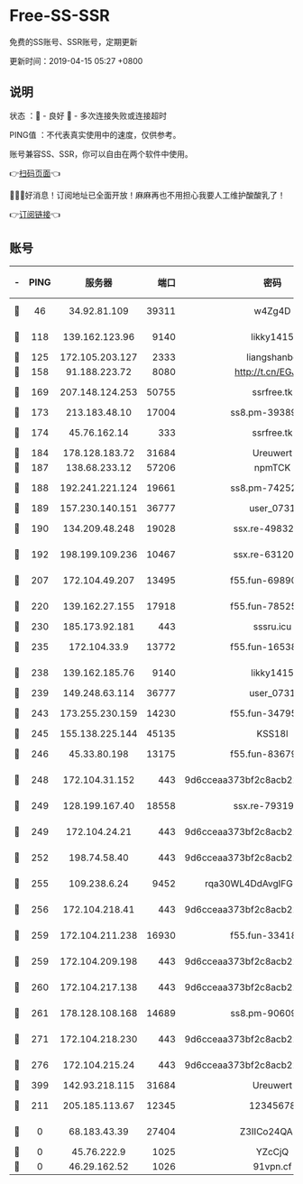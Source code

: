# Free-SS-SSR

免费的SS账号、SSR账号，定期更新

更新时间：2019-04-15 05:27 +0800

## 说明

状态     ：🙂 - 良好 🙁 - 多次连接失败或连接超时

PING值   ：不代表真实使用中的速度，仅供参考。

账号兼容SS、SSR，你可以自由在两个软件中使用。

👉[扫码页面](https://liesauer.github.io/Free-SS-SSR/)👈

🎉🎉🎉好消息！订阅地址已全面开放！麻麻再也不用担心我要人工维护酸酸乳了！

👉[订阅链接](https://www.liesauer.net/yogurt/subscribe?ACCESS_TOKEN=DAYxR3mMaZAsaqUb)👈

## 账号

|-|PING|服务器|端口|密码|加密方式|区域|
|:----:|:----:|:-----:|-----:|:----:|:----:|:----:|
|🙂|46|34.92.81.109|39311|w4Zg4D|chacha20-ietf|US|
|🙂|118|139.162.123.96|9140|likky1415|aes-256-cfb|JP|
|🙂|125|172.105.203.127|2333|liangshanbo|chacha20|JP|
|🙂|158|91.188.223.72|8080|http://t.cn/EGJIyrl|rc4-md5|RU|
|🙂|169|207.148.124.253|50755|ssrfree.tk|aes-256-cfb|SG|
|🙂|173|213.183.48.10|17004|ss8.pm-39389618|rc4-md5|RU|
|🙂|174|45.76.162.14|333|ssrfree.tk|aes-256-cfb|SG|
|🙂|184|178.128.183.72|31684|Ureuwert|chacha20|US|
|🙂|187|138.68.233.12|57206|npmTCK|rc4-md5|US|
|🙂|188|192.241.221.124|19661|ss8.pm-74252941|aes-256-cfb|US|
|🙂|189|157.230.140.151|36777|user_0731|chacha20|US|
|🙂|190|134.209.48.248|19028|ssx.re-49832204|aes-256-cfb|US|
|🙂|192|198.199.109.236|10467|ssx.re-63120121|aes-256-cfb|US|
|🙂|207|172.104.49.207|13495|f55.fun-69890671|aes-256-cfb|SG|
|🙂|220|139.162.27.155|17918|f55.fun-78525577|aes-256-cfb|SG|
|🙂|230|185.173.92.181|443|sssru.icu|rc4-md5|RU|
|🙂|235|172.104.33.9|13772|f55.fun-16538907|aes-256-cfb|SG|
|🙂|238|139.162.185.76|9140|likky1415|aes-256-cfb|DE|
|🙂|239|149.248.63.114|36777|user_0731|chacha20|CA|
|🙂|243|173.255.230.159|14230|f55.fun-34795666|aes-256-cfb|US|
|🙂|245|155.138.225.144|45135|KSS18l|rc4-md5|US|
|🙂|246|45.33.80.198|13175|f55.fun-83679067|aes-256-cfb|US|
|🙂|248|172.104.31.152|443|9d6cceaa373bf2c8acb22e60b6a58be6|aes-256-cfb|US|
|🙂|249|128.199.167.40|18558|ssx.re-79319612|aes-256-cfb|SG|
|🙂|249|172.104.24.21|443|9d6cceaa373bf2c8acb22e60b6a58be6|aes-256-cfb|US|
|🙂|252|198.74.58.40|443|9d6cceaa373bf2c8acb22e60b6a58be6|aes-256-cfb|US|
|🙂|255|109.238.6.24|9452|rqa30WL4DdAvgIFG6Fs3znzTa|aes-256-cfb|FR|
|🙂|256|172.104.218.41|443|9d6cceaa373bf2c8acb22e60b6a58be6|aes-256-cfb|US|
|🙂|259|172.104.211.238|16930|f55.fun-33418669|aes-256-cfb|US|
|🙂|259|172.104.209.198|443|9d6cceaa373bf2c8acb22e60b6a58be6|aes-256-cfb|US|
|🙂|260|172.104.217.138|443|9d6cceaa373bf2c8acb22e60b6a58be6|aes-256-cfb|US|
|🙂|261|178.128.108.168|14689|ss8.pm-90609245|aes-256-cfb|SG|
|🙂|271|172.104.218.230|443|9d6cceaa373bf2c8acb22e60b6a58be6|aes-256-cfb|US|
|🙂|276|172.104.215.24|443|9d6cceaa373bf2c8acb22e60b6a58be6|aes-256-cfb|US|
|🙂|399|142.93.218.115|31684|Ureuwert|chacha20|IN|
|🙂|211|205.185.113.67|12345|12345678|aes-256-cfb|US|
|🙁|0|68.183.43.39|27404|Z3IICo24QAHu|aes-256-cfb|GB|
|🙁|0|45.76.222.9|1025|YZcCjQ|rc4-md5|JP|
|🙁|0|46.29.162.52|1026|91vpn.cf|rc4-md5|RU|
